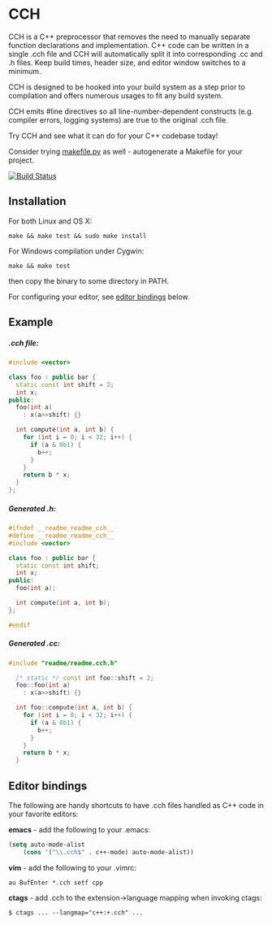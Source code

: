 
# CCH #

CCH is a C++ preprocessor that removes the need to manually separate function declarations and implementation.  C++ code can be written in a single .cch file and CCH will automatically split it into corresponding .cc and .h files.  Keep build times, header size, and editor window switches to a minimum.

CCH is designed to be hooked into your build system as a step prior to compilation and offers numerous usages to fit any build system.

CCH emits #line directives so all line-number-dependent constructs (e.g. compiler errors, logging systems) are true to the original .cch file.

Try CCH and see what it can do for your C++ codebase today!

Consider trying [makefile.py](https://github.com/tjps/makefile.py) as well - autogenerate a Makefile for your project.

[![Build Status](https://travis-ci.org/tjps/cch.svg?branch=master)](https://travis-ci.org/tjps/cch)

## Installation ##

For both Linux and OS X:

    make && make test && sudo make install

For Windows compilation under Cygwin:

    make && make test

then copy the binary to some directory in PATH.

For configuring your editor, see [editor bindings](#editor-bindings) below.


## Example ##
##### .cch file:
```c++
#include <vector>

class foo : public bar {
  static const int shift = 2;
  int x;
public:
  foo(int a)
    : x(a>>shift) {}

  int compute(int a, int b) {
    for (int i = 0; i < 32; i++) {
      if (a & 0b1) {
        b++;
      }
    }
    return b * x;
  }
};
```

##### Generated .h:
```c++
#ifndef __readme_readme_cch__
#define __readme_readme_cch__
#include <vector>

class foo : public bar {
  static const int shift;
  int x;
public:
  foo(int a);

  int compute(int a, int b);
};

#endif
```

##### Generated .cc:
```c++
#include "readme/readme.cch.h"

  /* static */ const int foo::shift = 2;
  foo::foo(int a)
    : x(a>>shift) {}

  int foo::compute(int a, int b) {
    for (int i = 0; i < 32; i++) {
      if (a & 0b1) {
        b++;
      }
    }
    return b * x;
  }
```

## Editor bindings ##

The following are handy shortcuts to have .cch files handled as C++ code in your favorite editors:

<b>emacs</b> - add the following to your .emacs:
```lisp
(setq auto-mode-alist
    (cons '("\\.cch$" . c++-mode) auto-mode-alist))
```

<b>vim</b> - add the following to your .vimrc:
```
au BufEnter *.cch setf cpp
```

<b>ctags</b> - add .cch to the extension->language mapping when invoking ctags:
```
$ ctags ... --langmap="c++:+.cch" ...
```
